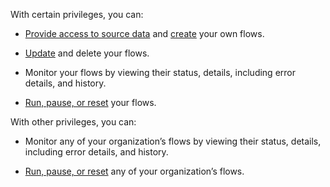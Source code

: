 
With certain privileges, you can:

-   [Provide access to source data](wer1691592221683.md) and [create](luq1640282345986.md) your own flows.

-   [Update](dod1691610081069.md) and delete your flows.

-   Monitor your flows by viewing their status, details, including error details, and history.

-   [Run, pause, or reset](fqx1691599182279.md) your flows.


With other privileges, you can:

-   Monitor any of your organization’s flows by viewing their status, details, including error details, and history.

-   [Run, pause, or reset](fqx1691599182279.md) any of your organization’s flows.


